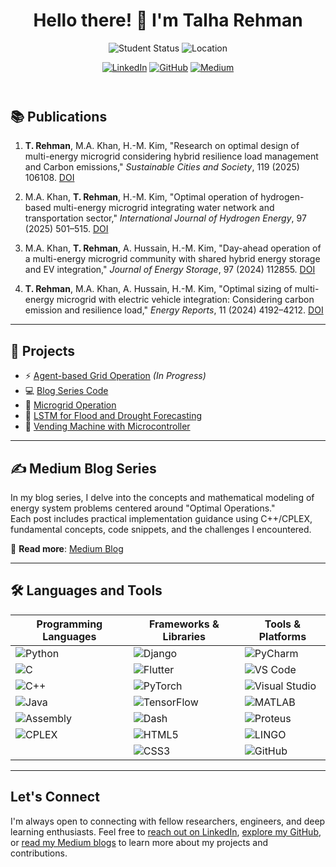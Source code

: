 
<html lang="en">
<head>
  <meta charset="UTF-8">
  <meta name="viewport" content="width=device-width, initial-scale=1.0">
  <link rel="stylesheet" href="style.css">
</head>
<body>

<header>
  <h1>Hello there! 👋 I'm Talha Rehman</h1>
  <p>
    <img src="https://img.shields.io/badge/PhD%20Student-Electrical%20Engineering-blue" alt="Student Status">
    <img src="https://img.shields.io/badge/Location-South%20Korea-green" alt="Location">
  </p>
  <p>
    <a href="https://www.linkedin.com/in/muhammad-talha-rehman-khan-tareen/" target="_blank"><img src="https://img.shields.io/badge/LinkedIn-Connect-blue?logo=linkedin&logoColor=white&style=flat-square" alt="LinkedIn"></a>
    <a href="https://github.com/TalhaRehmanMTRKT" target="_blank"><img src="https://img.shields.io/badge/GitHub-Follow-181717?logo=github&style=flat-square" alt="GitHub"></a>
    <a href="https://medium.com/@talharehman.mtrkt" target="_blank"><img src="https://img.shields.io/badge/Medium-Follow-lightgrey?logo=medium&style=flat-square" alt="Medium"></a>
  </p>
</header>

## 📚 Publications

1. **T. Rehman**, M.A. Khan, H.-M. Kim, "Research on optimal design of multi-energy microgrid considering hybrid resilience load management and Carbon emissions," *Sustainable Cities and Society*, 119 (2025) 106108. [DOI](https://doi.org/10.1016/j.scs.2024.106108)

2. M.A. Khan, **T. Rehman**, H.-M. Kim, "Optimal operation of hydrogen-based multi-energy microgrid integrating water network and transportation sector," *International Journal of Hydrogen Energy*, 97 (2025) 501–515. [DOI](https://doi.org/10.1016/j.ijhydene.2024.11.367)

3. M.A. Khan, **T. Rehman**, A. Hussain, H.-M. Kim, "Day-ahead operation of a multi-energy microgrid community with shared hybrid energy storage and EV integration," *Journal of Energy Storage*, 97 (2024) 112855. [DOI](https://doi.org/10.1016/j.est.2024.112855)

4. **T. Rehman**, M.A. Khan, A. Hussain, H.-M. Kim, "Optimal sizing of multi-energy microgrid with electric vehicle integration: Considering carbon emission and resilience load," *Energy Reports*, 11 (2024) 4192–4212. [DOI](https://doi.org/10.1016/j.egyr.2024.04.001)

---

## 🚀 Projects

- ⚡ [Agent-based Grid Operation](#) *(In Progress)*
- 💻 [Blog Series Code](https://github.com/TalhaRehmanMTRKT/OptimalOperations)
- 🔋 [Microgrid Operation](https://github.com/TalhaRehmanMTRKT/MicrogridOptimization)
- 🌊 [LSTM for Flood and Drought Forecasting](https://github.com/TalhaRehmanMTRKT/LSTM_TimeSeriesForecasting)
- 🤖 [Vending Machine with Microcontroller](https://github.com/TalhaRehmanMTRKT/Vending_Machine)

---

## ✍️ Medium Blog Series

In my blog series, I delve into the concepts and mathematical modeling of energy system problems centered around "Optimal Operations."  
Each post includes practical implementation guidance using C++/CPLEX, fundamental concepts, code snippets, and the challenges I encountered.

📖 **Read more**: [Medium Blog](https://medium.com/@talharehman.mtrkt)

---

## 🛠️ Languages and Tools

| Programming Languages | Frameworks & Libraries | Tools & Platforms |
|-----------------------|------------------------|-------------------|
| ![Python](https://img.shields.io/badge/Python-FFD43B?style=flat&logo=python&logoColor=darkblue) | ![Django](https://img.shields.io/badge/Django-092E20?style=flat&logo=django&logoColor=white) | ![PyCharm](https://img.shields.io/badge/PyCharm-000000?style=flat&logo=pycharm&logoColor=white) |
| ![C](https://img.shields.io/badge/C-00599C?style=flat&logo=c&logoColor=white) | ![Flutter](https://img.shields.io/badge/Flutter-02569B?style=flat&logo=flutter&logoColor=white) | ![VS Code](https://img.shields.io/badge/VS%20Code-007ACC?style=flat&logo=visual-studio-code&logoColor=white) |
| ![C++](https://img.shields.io/badge/C++-00599C?style=flat&logo=c%2B%2B&logoColor=white) | ![PyTorch](https://img.shields.io/badge/PyTorch-EE4C2C?style=flat&logo=pytorch&logoColor=white) | ![Visual Studio](https://img.shields.io/badge/Visual%20Studio-5C2D91?style=flat&logo=visual-studio&logoColor=white) |
| ![Java](https://img.shields.io/badge/Java-007396?style=flat&logo=java&logoColor=white) | ![TensorFlow](https://img.shields.io/badge/TensorFlow-FF6F00?style=flat&logo=tensorflow&logoColor=white) | ![MATLAB](https://img.shields.io/badge/MATLAB-0076A8?style=flat&logo=matlab&logoColor=white) |
| ![Assembly](https://img.shields.io/badge/Assembly-6E4C13?style=flat) | ![Dash](https://img.shields.io/badge/Dash-119DA4?style=flat&logo=plotly&logoColor=white) | ![Proteus](https://img.shields.io/badge/Proteus-3B3A38?style=flat&logo=proteus&logoColor=white) |
| ![CPLEX](https://img.shields.io/badge/CPLEX-007396?style=flat) | ![HTML5](https://img.shields.io/badge/HTML5-E34F26?style=flat&logo=html5&logoColor=white) | ![LINGO](https://img.shields.io/badge/LINGO-000000?style=flat) |
|                       | ![CSS3](https://img.shields.io/badge/CSS3-1572B6?style=flat&logo=css3&logoColor=white) | ![GitHub](https://img.shields.io/badge/GitHub-181717?style=flat&logo=github&logoColor=white) |

---

<footer>
  <h2>Let's Connect</h2>
  <p>I'm always open to connecting with fellow researchers, engineers, and deep learning enthusiasts. Feel free to <a href="https://www.linkedin.com/in/muhammad-talha-rehman-khan-tareen/" target="_blank">reach out on LinkedIn</a>, <a href="https://github.com/TalhaRehmanMTRKT" target="_blank">explore my GitHub</a>, or <a href="https://medium.com/@talharehman.mtrkt" target="_blank">read my Medium blogs</a> to learn more about my projects and contributions.</p>
</footer>

</body>
</html>
